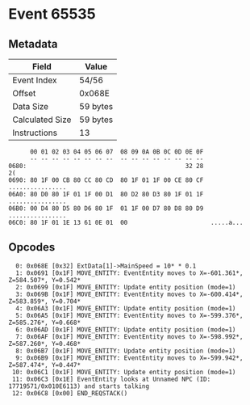 # Event 65535

## Metadata

| Field           | Value    |
|-----------------|----------|
| Event Index     | 54/56    |
| Offset          | 0x068E   |
| Data Size       | 59 bytes |
| Calculated Size | 59 bytes |
| Instructions    | 13       |

```
      00 01 02 03 04 05 06 07  08 09 0A 0B 0C 0D 0E 0F
      -- -- -- -- -- -- -- --  -- -- -- -- -- -- -- --
0680:                                            32 28                2(
0690: 80 1F 00 CB 80 CC 80 CD  80 1F 01 1F 00 CE 80 CF  ................
06A0: 80 D0 80 1F 01 1F 00 D1  80 D2 80 D3 80 1F 01 1F  ................
06B0: 00 D4 80 D5 80 D6 80 1F  01 1F 00 D7 80 D8 80 D9  ................
06C0: 80 1F 01 1E 13 61 0E 01  00                       .....a...       
```

## Opcodes

```
  0: 0x068E [0x32] ExtData[1]->MainSpeed = 10* * 0.1
  1: 0x0691 [0x1F] MOVE_ENTITY: EventEntity moves to X=-601.361*, Z=584.507*, Y=0.542*
  2: 0x0699 [0x1F] MOVE_ENTITY: Update entity position (mode=1)
  3: 0x069B [0x1F] MOVE_ENTITY: EventEntity moves to X=-600.414*, Z=583.859*, Y=0.704*
  4: 0x06A3 [0x1F] MOVE_ENTITY: Update entity position (mode=1)
  5: 0x06A5 [0x1F] MOVE_ENTITY: EventEntity moves to X=-599.376*, Z=585.276*, Y=0.668*
  6: 0x06AD [0x1F] MOVE_ENTITY: Update entity position (mode=1)
  7: 0x06AF [0x1F] MOVE_ENTITY: EventEntity moves to X=-598.992*, Z=587.260*, Y=0.468*
  8: 0x06B7 [0x1F] MOVE_ENTITY: Update entity position (mode=1)
  9: 0x06B9 [0x1F] MOVE_ENTITY: EventEntity moves to X=-599.942*, Z=587.474*, Y=0.447*
 10: 0x06C1 [0x1F] MOVE_ENTITY: Update entity position (mode=1)
 11: 0x06C3 [0x1E] EventEntity looks at Unnamed NPC (ID: 17719571/0x010E6113) and starts talking
 12: 0x06C8 [0x00] END_REQSTACK()
```
